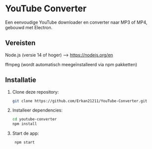 # YouTube Converter

Een eenvoudige YouTube downloader en converter naar MP3 of MP4, gebouwd met Electron.

## Vereisten
Node.js (versie 14 of hoger) --> https://nodejs.org/en

ffmpeg (wordt automatisch meegeïnstalleerd via npm pakketten)

## Installatie

1. Clone deze repository:
   ```bash
   git clone https://github.com/Erkan21211/YouTube-Converter.git

2. Installeer dependencies:
    ```bash
    cd youtube-converter
    npm install

3. Start de app:
    ```bash
     npm start
